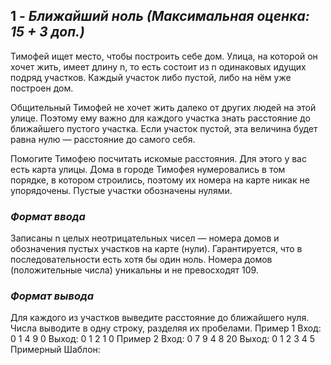 ## 1 - _Ближайший ноль (Максимальная оценка: 15 + 3 доп.)_

Тимофей ищет место, чтобы построить себе дом. Улица, на которой он хочет жить, имеет длину n, то есть состоит из n одинаковых идущих подряд участков. Каждый участок либо пустой, либо на нём уже построен дом. 

Общительный Тимофей не хочет жить далеко от других людей на этой улице. Поэтому ему важно для каждого участка знать расстояние до ближайшего пустого участка. Если участок пустой, эта величина будет равна нулю — расстояние до самого себя.

Помогите Тимофею посчитать искомые расстояния. Для этого у вас есть карта улицы. Дома в городе Тимофея нумеровались в том порядке, в котором строились, поэтому их номера на карте никак не упорядочены. Пустые участки обозначены нулями.

### _Формат ввода_
Записаны n целых неотрицательных чисел — номера домов и обозначения пустых участков на карте (нули). Гарантируется, что в последовательности есть хотя бы один ноль. Номера домов (положительные числа) уникальны и не превосходят 109.

### _Формат вывода_
Для каждого из участков выведите расстояние до ближайшего нуля. Числа выводите в одну строку, разделяя их пробелами.
Пример 1
Вход:
0 1 4 9 0
Выход:
0 1 2 1 0
Пример 2
Вход:
0 7 9 4 8 20
Выход:
0 1 2 3 4 5
Примерный Шаблон:

